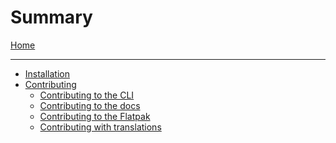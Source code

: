 # Summary

[Home](./Home.md)

---

- [Installation](./Installation/index.md)
- [Contributing](./Contributing/index.md)
  - [Contributing to the CLI](./Contributing/Contributing-to-the-cli.md)
  - [Contributing to the docs](./Contributing/Contributing-to-documentation.md)
  - [Contributing to the Flatpak]()
  - [Contributing with translations]()
